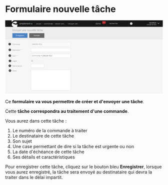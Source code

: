 # Formulaire nouvelle tâche


![newtodo-screenshotfionajoupilancom20150814094421](images/newtodo-screenshotfionajoupilancom20150814094421.png)


<p>Ce <strong>formulaire va vous permettre de cr&eacute;er et d'envoyer une t&acirc;che</strong>.</p>
<p>Cette <strong>t&acirc;che correspondra au traitement d'une commande</strong>.</p>
<p>Vous aurez dans cette t&acirc;che :</p>
<ol>
<li>Le num&eacute;ro de la commande &agrave; traiter</li>
<li>Le destinataire de cette t&acirc;che</li>
<li>Son sujet</li>
<li>Une case permettant de dire si la t&acirc;che est urgente ou non</li>
<li>La date d'&eacute;ch&eacute;ance de cette t&acirc;che</li>
<li>Ses d&eacute;tails et caract&eacute;ristiques</li>
</ol>
<p>Pour enregistrer cette t&acirc;che, cliquez sur le bouton bleu <strong>Enregistrer</strong>, lorsque vous aurez enregistr&eacute;, la t&acirc;che sera envoy&eacute; au destinataire qui devra la traiter dans le d&eacute;lai impartit.</p>

